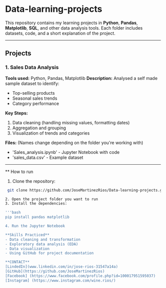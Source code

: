 # Data-learning-projects
This repository contains my learning projects in **Python**, **Pandas**, **Matplotlib**, **SQL**, and other data analysis tools.
Each folder includes datasets, code, and a short explanation of the project.

---

## Projects

### 1. Sales Data Analysis
**Tools used:** Python, Pandas, Matplotlib
**Description:**
Analysed a self made sample dataset to identify:
- Top-selling products
- Seasonal sales trends
- Category performance

**Key Steps:**
1. Data cleaning (handling missing values, formatting dates)
2. Aggregation and grouping
3. Visualization of trends and categories

**Files:**
(Names change depending on the folder you're working with)
- 'Sales_analysis.ipynb' - Jupyter Notebook with code 
- 'sales_data.csv' - Example dataset

--- 

** How to run
1. Clone the repository:
  ```bash
   git clone https://github.com/JoseMartinezRios/Data-learning-projects.git

2. Open the project folder you want to run
3. Install the dependencies:

  '''bash
  pip install pandas matplotlib

4. Run the Jupyter Notebook

**Skills Practiced**
- Data cleaning and transformation
- Exploratory data analysis (EDA)
- Data visualization
- Using GitHub for project documentation

**CONTACT**
[LindedIn](www.linkedin.com/in/jose-rios-31547a14a)
[GitHub](https://github.com/JoseMartinezRios)
[Facebook] (https://www.facebook.com/profile.php?id=100017951595037)
[Instagram] (https://www.instagram.com/wine.rios/)
